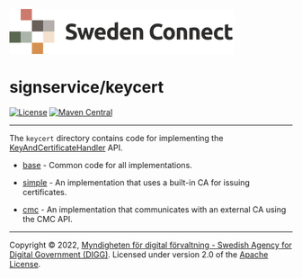 ![Logo](../docs/images/sweden-connect.png)


# signservice/keycert

[![License](https://img.shields.io/badge/License-Apache%202.0-blue.svg)](https://opensource.org/licenses/Apache-2.0) [![Maven Central](https://maven-badges.herokuapp.com/maven-central/se.swedenconnect.signservice/signservice-keycert-parent/badge.svg)](https://maven-badges.herokuapp.com/maven-central/se.swedenconnect.signservice/signservice-keycert-parent)

-----

The `keycert` directory contains code for implementing the [KeyAndCertificateHandler](https://github.com/swedenconnect/signservice/blob/main/core/src/main/java/se/swedenconnect/signservice/certificate/KeyAndCertificateHandler.java) API.

- [base](base) - Common code for all implementations.

- [simple](simple) - An implementation that uses a built-in CA for issuing certificates.

- [cmc](cmc) - An implementation that communicates with an external CA using the CMC API.

-----

Copyright &copy; 2022, [Myndigheten för digital förvaltning - Swedish Agency for Digital Government (DIGG)](http://www.digg.se). Licensed under version 2.0 of the [Apache License](http://www.apache.org/licenses/LICENSE-2.0).
